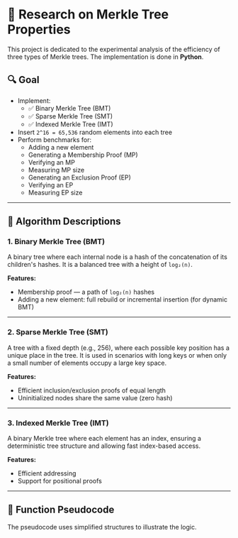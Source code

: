# 🧪 Research on Merkle Tree Properties

This project is dedicated to the experimental analysis of the efficiency of three types of Merkle trees. The implementation is done in **Python**.

## 🔍 Goal

- Implement:
  - ✅ Binary Merkle Tree (BMT)
  - ✅ Sparse Merkle Tree (SMT)
  - ✅ Indexed Merkle Tree (IMT)
- Insert `2^16 = 65,536` random elements into each tree
- Perform benchmarks for:
  - Adding a new element
  - Generating a Membership Proof (MP)
  - Verifying an MP
  - Measuring MP size
  - Generating an Exclusion Proof (EP)
  - Verifying an EP
  - Measuring EP size

---

## 🌳 Algorithm Descriptions

### 1. Binary Merkle Tree (BMT)

A binary tree where each internal node is a hash of the concatenation of its children's hashes. It is a balanced tree with a height of `log₂(n)`.

**Features:**
- Membership proof — a path of `log₂(n)` hashes  
- Adding a new element: full rebuild or incremental insertion (for dynamic BMT)

---

### 2. Sparse Merkle Tree (SMT)

A tree with a fixed depth (e.g., 256), where each possible key position has a unique place in the tree. It is used in scenarios with long keys or when only a small number of elements occupy a large key space.

**Features:**
- Efficient inclusion/exclusion proofs of equal length  
- Uninitialized nodes share the same value (zero hash)

---

### 3. Indexed Merkle Tree (IMT)

A binary Merkle tree where each element has an index, ensuring a deterministic tree structure and allowing fast index-based access.

**Features:**
- Efficient addressing  
- Support for positional proofs

---

## 🧠 Function Pseudocode

The pseudocode uses simplified structures to illustrate the logic.
